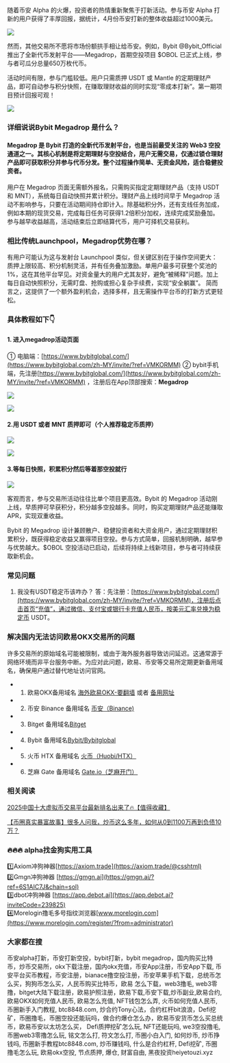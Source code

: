 随着币安 Alpha 的火爆，投资者的热情重新聚焦于打新活动。参与币安 Alpha 打新的用户获得了丰厚回报，据统计，4月份币安打新的整体收益超过1000美元。

[![](https://307e939.webp.li/20250501003710497.png)](https://btc8848.com/top-10-exchanges)

然而，其他交易所不愿将市场份额拱手相让给币安。例如，Bybit @Bybit_Official 推出了全新代币发射平台——Megadrop，首期空投项目 $OBOL 已正式上线，参与者可瓜分总量650万枚代币。

活动时间有限，参与门槛较低。用户只需质押 USDT 或 Mantle 的定期理财产品，即可自动参与积分快照，在赚取理财收益的同时实现“零成本打新”。第一期项目预计回报可观！

[![](https://307e939.webp.li/20250501003101737.png)](https://btc8848.com/top-10-exchanges)

### 详细说说Bybit Megadrop 是什么？
#### Megadrop 是 Bybit 打造的全新代币发射平台，也是当前最受关注的 Web3 空投通道之一。其核心机制是将定期理财与空投结合，用户无需交易，仅通过锁仓理财产品即可获取积分并参与代币分发。整个过程操作简单、无资金风险，适合稳健投资者。
用户在 Megadrop 页面无需额外报名，只需购买指定定期理财产品（支持 USDT 和 MNT），系统每日自动快照并累计积分。理财产品上线时间早于 Megadrop 活动不影响参与，只要在活动期间持仓即计入。除基础积分外，还有支线任务加成，例如本期的现货交易，完成每日任务可获得1.2倍积分加权，连续完成奖励叠加。参与越早收益越高，活动结束后立即结算代币，用户可择机交易获利。

### 相比传统Launchpool，Megadrop优势在哪？
有用户可能认为这与发射台 Launchpool 类似，但关键区别在于操作空间更大：质押上限较高、积分机制灵活，并有任务叠加激励。单用户最多可获整个奖池的1%，这在其他平台罕见。对资金量大的用户尤其友好，避免“被稀释”问题。加上每日自动快照积分，无需盯盘、抢购或担心复杂手续费，实现“安全躺赢”。
简而言之，这提供了一个额外盈利机会，选择多样，且无需操作平台币的打新方式更轻松。

### 具体教程如下👇

#### 1. 进入megadrop活动页面
① 电脑端：[https://www.bybitglobal.com/](https://www.bybitglobal.com/zh-MY/invite/?ref=VMKORMM)
② bybit手机端，先注册[https://www.bybitglobal.com/](https://www.bybitglobal.com/zh-MY/invite/?ref=VMKORMM) ，注册后在App顶部搜索：**Megadrop**

[![](https://307e939.webp.li/20250501002748078.png)](https://btc8848.com/top-10-exchanges)

[![](https://307e939.webp.li/20250501003202024.png)](https://btc8848.com/top-10-exchanges)

#### 2.用 USDT 或者 MNT 质押即可（个人推荐稳定币质押）    

[![](https://307e939.webp.li/20250501002834907.png)](https://btc8848.com/top-10-exchanges)

[![](https://307e939.webp.li/20250501002948919.png)](https://btc8848.com/top-10-exchanges)

#### 3.等每日快照，积累积分然后等着那空投就行     

[![](https://307e939.webp.li/20250501002912878.png)](https://btc8848.com/top-10-exchanges)

客观而言，参与交易所活动往往比单个项目更高效。Bybit 的 Megadrop 活动刚上线，早质押可早获积分，积分越多空投越多。同时，购买定期理财产品还能赚取 APR，实现双重收益。

Bybit 的 Megadrop 设计兼顾散户、稳健投资者和大资金用户，通过定期理财积累积分，既获得稳定收益又赢得项目空投。参与方式简单，回报机制明确，越早参与优势越大。$OBOL 空投活动已启动，后续将持续上线新项目，参与者可持续获取新机会。

### 常见问题
1. 我没有USDT稳定币该咋办？
答：先注册：[https://www.bybitglobal.com/](https://www.bybitglobal.com/zh-MY/invite/?ref=VMKORMM)，注册后点击首页“充值”，通过微信、支付宝或银行卡充值人民币，按美元汇率兑换为稳定币 USDT。

### 解决国内无法访问欧易OKX交易所的问题
许多交易所的原始域名可能被限制，或由于海外服务器导致访问延迟。这通常源于网络环境而非平台服务中断。为应对此问题，欧易、币安等交易所定期更新备用域名，确保用户通过替代地址访问官网。

- 1. 欧易OKX备用域名 [海外欧易OKX-要翻墙](https://www.okx.com/zh-hans/join/74873351) 或者 [备用网址](https://www.chouyi.world/zh-hans/join/18639032) 
- 2. 币安 Binance 备用域名 [币安（Binance)](https://accounts.binance.com/zh-CN/register?ref=36457687)
- 3. Bitget 备用域名[Bitget](https://www.bitget.com/zh-CN/referral/register?from=referral&clacCode=VRNEYUTR)
- 4. Bybit 备用域名[Bybit/Bybitglobal](https://www.bybitglobal.com/zh-MY/invite/?ref=VMKORMM)
- 5. 火币 HTX 备用域名 [火币（Huobi/HTX）](https://www.htx.com/invite/zh-cn/1f?invite_code=whf45223)
- 6. 芝麻 Gate 备用域名 [Gate.io（芝麻开门）](https://www.gate.io/zh/signup?ref_type=103&ref=A1ERAQ)

### 相关阅读
[2025中国十大虚拟币交易平台最新排名出来了🔥【值得收藏】](https://btc8848.com/top-10-exchanges/)

[【币圈真实暴富故事】很多人问我，炒币这么多年，如何从0到1100万再到负债10万？](https://heiyetouzi.xyz/biquanstory001/)

### 🔥🔥🔥 alpha找金狗实用工具
1️⃣Axiom冲狗神器[https://axiom.trade](https://axiom.trade/@csshtml)  
2️⃣Gmgn冲狗神器 [https://gmgn.ai](https://gmgn.ai/?ref=6S1AIC7J&chain=sol)  
3️⃣dbot冲狗神器 [https://app.debot.ai](https://app.debot.ai?inviteCode=239825)  
4️⃣Morelogin撸毛多号指纹浏览器[www.morelogin.com](https://www.morelogin.com/register/?from=administrator)  

### 大家都在搜
币安alpha打新，币安打新空投，bybit打新，bybit megadrop，国内购买比特币，炒币交易所，okx下载注册，国内okx充值，币安App注册，币安App下载, 币安平台买币教程，币安注册，bianace撸空投注册，币安苹果手机下载，总统币怎么买，狗狗币怎么买，人民币购买比特币，欧易 怎么下载，web3撸毛, web3零撸，bitget大陆下载注册，欧易护照注册，欧易下载,币安下载,炒币副业,欧易合约, 欧易OKX如何充值人民币, 欧易怎么充值, NFT钱包怎么弄, 火币如何充值人民币, 币圈新手入门教程, btc8848.com, 炒合约Tony心法，合约杠杆bit浪浪，Defi挖矿，币圈撸毛，币圈空投还能玩吗，做合约爆仓怎么办，欧易币安货币怎么买总统币，欧易币安以太坊怎么买， Defi质押挖矿怎么玩, NFT还能玩吗, we3空投撸毛, 币圈web3零撸怎么玩, 铭文怎么打, 符文怎么打, 币圈小白入门, 如何炒币, 炒币挣钱吗, 币圈新手教程btc8848.com, 炒币赚钱吗, 什么是合约杠杆, Defi挖矿, 币圈撸毛怎么玩, 欧易okx空投, 节点质押, 爆仓, 财富自由, 黑夜投资heiyetouzi.xyz